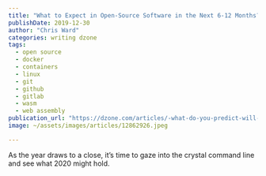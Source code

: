 ```yaml
---
title: "What to Expect in Open-Source Software in the Next 6-12 Months?"
publishDate: 2019-12-30
author: "Chris Ward"
categories: writing dzone
tags: 
  - open source
  - docker
  - containers
  - linux
  - git
  - github
  - gitlab
  - wasm
  - web assembly
publication_url: "https://dzone.com/articles/-what-do-you-predict-will-happen-in-open-source-so"
image: ~/assets/images/articles/12862926.jpeg

---
```

As the year draws to a close, it’s time to gaze into the crystal command line and see what 2020 might hold.

